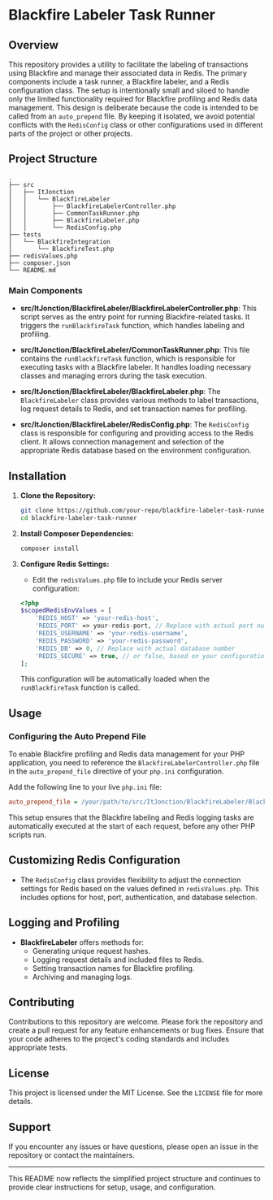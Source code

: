 # Blackfire Labeler Task Runner

## Overview

This repository provides a utility to facilitate the labeling of transactions using Blackfire and manage their associated data in Redis. The primary components include a task runner, a Blackfire labeler, and a Redis configuration class. The setup is intentionally small and siloed to handle only the limited functionality required for Blackfire profiling and Redis data management. This design is deliberate because the code is intended to be called from an `auto_prepend` file. By keeping it isolated, we avoid potential conflicts with the `RedisConfig` class or other configurations used in different parts of the project or other projects.

## Project Structure

```plaintext
.
├── src
│   ├── ItJonction
│   │   └── BlackfireLabeler
│   │       ├── BlackfireLabelerController.php
│   │       ├── CommonTaskRunner.php
│   │       ├── BlackfireLabeler.php
│   │       └── RedisConfig.php
├── tests
│   └── BlackfireIntegration
│       └── BlackfireTest.php
├── redisValues.php
├── composer.json
└── README.md
```

### Main Components

- **src/ItJonction/BlackfireLabeler/BlackfireLabelerController.php**: This script serves as the entry point for running Blackfire-related tasks. It triggers the `runBlackfireTask` function, which handles labeling and profiling.

- **src/ItJonction/BlackfireLabeler/CommonTaskRunner.php**: This file contains the `runBlackfireTask` function, which is responsible for executing tasks with a Blackfire labeler. It handles loading necessary classes and managing errors during the task execution.

- **src/ItJonction/BlackfireLabeler/BlackfireLabeler.php**: The `BlackfireLabeler` class provides various methods to label transactions, log request details to Redis, and set transaction names for profiling.

- **src/ItJonction/BlackfireLabeler/RedisConfig.php**: The `RedisConfig` class is responsible for configuring and providing access to the Redis client. It allows connection management and selection of the appropriate Redis database based on the environment configuration.

## Installation

1. **Clone the Repository:**
   ```bash
   git clone https://github.com/your-repo/blackfire-labeler-task-runner.git
   cd blackfire-labeler-task-runner
   ```

2. **Install Composer Dependencies:**
   ```bash
   composer install
   ```

3. **Configure Redis Settings:**
   - Edit the `redisValues.php` file to include your Redis server configuration:
   ```php
   <?php
   $scopedRedisEnvValues = [
       'REDIS_HOST' => 'your-redis-host',
       'REDIS_PORT' => your-redis-port, // Replace with actual port number
       'REDIS_USERNAME' => 'your-redis-username',
       'REDIS_PASSWORD' => 'your-redis-password',
       'REDIS_DB' => 0, // Replace with actual database number
       'REDIS_SECURE' => true, // or false, based on your configuration
   ];
   ```

   This configuration will be automatically loaded when the `runBlackfireTask` function is called.

## Usage

### Configuring the Auto Prepend File

To enable Blackfire profiling and Redis data management for your PHP application, you need to reference the `BlackfireLabelerController.php` file in the `auto_prepend_file` directive of your `php.ini` configuration.

Add the following line to your live `php.ini` file:

```ini
auto_prepend_file = /your/path/to/src/ItJonction/BlackfireLabeler/BlackfireLabelerController.php
```

This setup ensures that the Blackfire labeling and Redis logging tasks are automatically executed at the start of each request, before any other PHP scripts run.

## Customizing Redis Configuration

- The `RedisConfig` class provides flexibility to adjust the connection settings for Redis based on the values defined in `redisValues.php`. This includes options for host, port, authentication, and database selection.

## Logging and Profiling

- **BlackfireLabeler** offers methods for:
  - Generating unique request hashes.
  - Logging request details and included files to Redis.
  - Setting transaction names for Blackfire profiling.
  - Archiving and managing logs.

## Contributing

Contributions to this repository are welcome. Please fork the repository and create a pull request for any feature enhancements or bug fixes. Ensure that your code adheres to the project's coding standards and includes appropriate tests.

## License

This project is licensed under the MIT License. See the `LICENSE` file for more details.

## Support

If you encounter any issues or have questions, please open an issue in the repository or contact the maintainers.

---

This README now reflects the simplified project structure and continues to provide clear instructions for setup, usage, and configuration.
